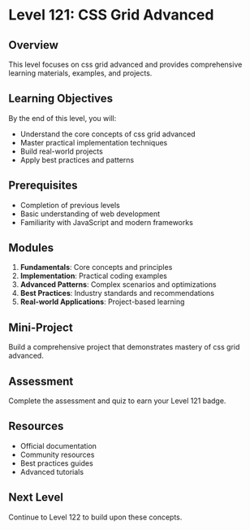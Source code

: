 # Level 121: CSS Grid Advanced

## Overview
This level focuses on css grid advanced and provides comprehensive learning materials, examples, and projects.

## Learning Objectives
By the end of this level, you will:
- Understand the core concepts of css grid advanced
- Master practical implementation techniques
- Build real-world projects
- Apply best practices and patterns

## Prerequisites
- Completion of previous levels
- Basic understanding of web development
- Familiarity with JavaScript and modern frameworks

## Modules
1. **Fundamentals**: Core concepts and principles
2. **Implementation**: Practical coding examples
3. **Advanced Patterns**: Complex scenarios and optimizations
4. **Best Practices**: Industry standards and recommendations
5. **Real-world Applications**: Project-based learning

## Mini-Project
Build a comprehensive project that demonstrates mastery of css grid advanced.

## Assessment
Complete the assessment and quiz to earn your Level 121 badge.

## Resources
- Official documentation
- Community resources
- Best practices guides
- Advanced tutorials

## Next Level
Continue to Level 122 to build upon these concepts.
